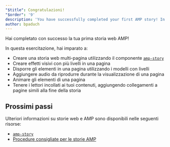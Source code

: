 ```yaml
---
"$title": Congratulazioni!
"$order": '9'
description: 'You have successfully completed your first AMP story! In this tutorial, you learned to: - Create a multi-page story by using the amp-story component'
author: bpaduch
---
```


Hai completato con successo la tua prima storia web AMP!

 In questa esercitazione, hai imparato a:

- Creare una storia web multi-pagina utilizzando il componente [`amp-story`](../../../../documentation/components/reference/amp-story.md)
- Creare effetti visivi con più livelli in una pagina
- Disporre gli elementi in una pagina utilizzando i modelli con livelli
- Aggiungere audio da riprodurre durante la visualizzazione di una pagina
- Animare gli elementi di una pagina
- Tenere i lettori incollati ai tuoi contenuti, aggiungendo collegamenti a pagine simili alla fine della storia

## Prossimi passi

Ulteriori informazioni su storie web e AMP sono disponibili nelle seguenti risorse:

- [`amp-story`](../../../../documentation/components/reference/amp-story.md)
- [Procedure consigliate per le storie AMP](../../../../documentation/guides-and-tutorials/start/create_successful_stories.md)

